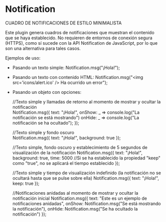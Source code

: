 # Notification
CUADRO DE NOTIFICACIONES DE ESTILO MINIMALISTA

Este plugin genera cuadros de notificaciones que muestran el contenido que se haya establecido. No requieren de entornos de conexión segura (HTTPS), como sí sucede con la API Notification de JavaScript, por lo que son una alternativa para tales casos.

Ejemplos de uso:

- Pasando un texto simple:
 	Notification.msg("¡Hola!");
	
- Pasando un texto con contenido HTML:
 	Notification.msg("&lt;img src='icons/alert.ico' /&gt; Ha ocurrido un error");
	
- Pasando un objeto con opciones:
 	
	//Texto simple y llamadas de retorno al momento de mostrar y ocultar la notificación	
	Notification.msg({
 		text: "¡Hola!",
 		onShow: _ => console.log("La notificación se está mostrando")
 		onHide: _ => console.log("La notificación se ha ocultado");
 	});
	
	//Texto simple y fondo oscuro	
	Notification.msg({
		text: "¡Hola!",
		background: true
	});
	
	//Texto simple, fondo oscuro y establecimiento de 5 segundos de visualización de la notificación
	Notification.msg({
		text: "¡Hola!",
		background: true,
		time: 5000 //Si se ha establecido la propiedad "keep" como "true", no se aplicará el tiempo establecido
	});
	
	//Texto simple y tiempo de visualización indefinido (la notificación no se ocultará hasta que se pulse sobre ella)
	Notification.msg({
		text: "¡Hola!",
		keep: true
	});
	
	//Notificaciones anidadas al momento de mostrar y ocultar la notificación inicial
	Notification.msg({
		text: "Este es un ejemplo de notificaciones anidadas",
		onShow: Notification.msg("Se está mostrando la notificación"),
		onHide: Notification.msg("Se ha ocultado la notificación")
	});
